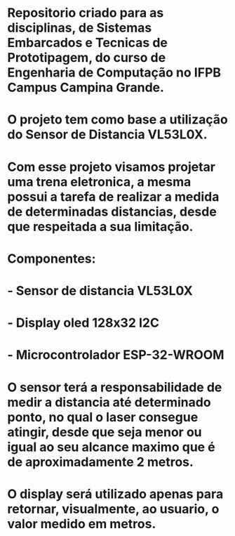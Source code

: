 # Repositorio criado para as disciplinas, de Sistemas Embarcados e Tecnicas de Prototipagem, do curso de Engenharia de Computação no IFPB Campus Campina Grande.
# O projeto tem como base a utilização do Sensor de Distancia VL53L0X.
#
# Com esse projeto visamos projetar uma trena eletronica, a mesma possui a tarefa de realizar a medida de determinadas distancias, desde que respeitada a sua limitação. 
# 
# Componentes:
#     - Sensor de distancia VL53L0X
#     - Display oled 128x32 I2C
#     - Microcontrolador ESP-32-WROOM
#
# O sensor terá a responsabilidade de medir a distancia até determinado ponto, no qual o laser consegue atingir, desde que seja menor ou igual ao seu alcance maximo que é de aproximadamente 2 metros.
#
# O display será utilizado apenas para retornar, visualmente, ao usuario, o valor medido em metros.
